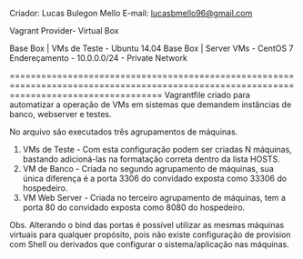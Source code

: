 Criador: Lucas Bulegon Mello
E-mail: lucasbmello96@gmail.com

Vagrant Provider- Virtual Box

Base Box | VMs de Teste - Ubuntu 14.04 
Base Box | Server VMs - CentOS 7
Endereçamento - 10.0.0.0/24 - Private Network

=========================================================================================================================================
Vagrantfile criado para automatizar a operação de VMs em sistemas que demandem instâncias de banco, webserver e testes.

No arquivo são executados três agrupamentos de máquinas. 

1. VMs de Teste - Com esta configuração podem ser criadas N máquinas, bastando adicioná-las na formatação correta dentro da lista HOSTS.
2. VM de Banco -  Criada no segundo agrupamento de máquinas, sua única diferença é a porta 3306 do convidado exposta como 33306 do hospedeiro.
2. VM Web Server -  Criada no terceiro agrupamento de máquinas, tem a porta 80 do convidado exposta como 8080 do hospedeiro.

Obs. Alterando o bind das portas é possível utilizar as mesmas máquinas virtuais para qualquer propósito, pois não existe configuração de provision com Shell ou derivados que configurar o sistema/aplicação nas máquinas.
